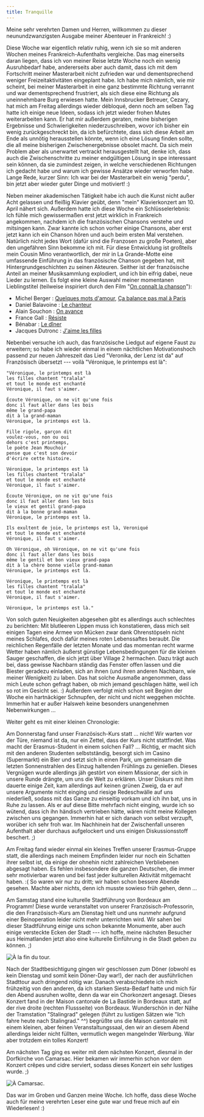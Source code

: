 ```yaml
---
title: Tranquille
---
```


Meine sehr verehrten Damen und Herren, willkommen zu dieser neunundzwanzigsten Ausgabe meiner Abenteuer in Frankreich! :)

Diese Woche war eigentlich relativ ruhig, wenn ich sie so mit anderen Wochen meines Frankreich-Aufenthalts vergleiche. Das mag einerseits daran liegen, dass ich von meiner Reise letzte Woche noch ein wenig Ausruhbedarf habe, andererseits aber auch damit, dass ich mit dem Fortschritt meiner Masterarbeit nicht zufrieden war und dementsprechend weniger Freizeitaktivitäten eingeplant habe. Ich habe mich nämlich, wie mir scheint, bei meiner Masterarbeit in eine ganz bestimmte Richtung verrannt und war dementsprechend frustriert, als sich diese eine Richtung als uneinnehmbare Burg erwiesen hatte. Mein Innsbrucker Betreuer, Cezary, hat mich am Freitag allerdings wieder débloqué, denn noch am selben Tag hatte ich einige neue Ideen, sodass ich jetzt wieder frohen Mutes weiterarbeiten kann. Er hat mir außerdem geraten, meine bisherigen Ergebnisse und Schwierigkeiten niederzuschreiben, wovor ich bisher ein wenig zurückgeschreckt bin, da ich befürchtete, dass sich diese Arbeit am Ende als unnötig herausstellen könnte, wenn ich eine Lösung finden sollte, die all meine bisherigen Zwischenergebnisse obsolet macht. Da sich mein Problem aber als unerwartet vertrackt herausgestellt hat, denke ich, dass auch die Zwischenschritte zu meiner endgültigen Lösung in spe interessant sein können, da sie zumindest zeigen, in welche verschiedenen Richtungen ich gedacht habe und warum ich gewisse Ansätze wieder verworfen habe.
Lange Rede, kurzer Sinn: Ich war bei der Masterarbeit ein wenig "perdu", bin jetzt aber wieder guter Dinge und motiviert! :)

Neben meiner akademischen Tätigkeit habe ich auch die Kunst nicht außer Acht gelassen und fleißig Klavier geübt, denn "mein" Klavierkonzert am 10. April nähert sich. Außerdem hatte ich diese Woche ein Schlüsselerlebnis: Ich fühle mich gewissermaßen erst jetzt wirklich in Frankreich angekommen, nachdem ich die französischen Chansons verstehe und mitsingen kann. Zwar kannte ich schon vorher einige Chansons, aber erst jetzt kann ich ein Chanson hören und auch beim ersten Mal verstehen. Natürlich nicht jedes Wort (dafür sind die Franzosen zu große Poeten), aber den ungefähren Sinn bekomme ich mit. Für diese Entwicklung ist großteils mein Cousin Mino verantwortlich, der mir in La Grande-Motte eine umfassende Einführung in das französische Chanson gegeben hat, mit Hintergrundgeschichten zu seinen Akteuren. Seither ist der französische Anteil an meiner Musiksammlung explodiert, und ich bin eifrig dabei, neue Lieder zu lernen.
Es folgt eine kleine Auswahl meiner momentanen Lieblingstitel (teilweise inspiriert durch den Film "[On connaît la chanson](http://fr.wikipedia.org/wiki/On_conna%C3%AEt_la_chanson)"):


* Michel Berger : [Quelques mots d'amour](http://www.youtube.com/watch?v=Q-0mLKNhFX0), [Ça balance pas mal à Paris](http://www.youtube.com/watch?v=0v2EfoabH_M)
* Daniel Balavoine : [Le chanteur](http://www.youtube.com/watch?v=Jcys3B3eBAI)
* Alain Souchon : [On avance](http://www.youtube.com/watch?v=HGdPpEV1b04)
* France Gall : [Résiste](http://www.youtube.com/watch?v=9IwTgYlP7YM)
* Bénabar : [Le dîner](http://www.youtube.com/watch?v=3X-KbPmOx8s)
* Jacques Dutronc : [J'aime les filles](http://www.youtube.com/watch?v=HNRtpvGumkU)


Nebenbei versuche ich auch, das französische Liedgut auf eigene Faust zu erweitern; so habe ich wieder einmal in einem nächtlichen Motivationshoch passend zur neuen Jahreszeit das Lied "Veronika, der Lenz ist da" auf Französisch übersetzt --- voilà "Véronique, le printemps est là":

~~~
"Véronique, le printemps est là
les filles chantent "tralala"
et tout le monde est enchanté
Véronique, il faut s'aimer.

Écoute Véronique, on ne vit qu'une fois
donc il faut aller dans les bois
même le grand-papa
dit à la grand-maman
Véronique, le printemps est là.

Fille rigole, garçon dit
voulez-vous, non ou oui
dehors c'est printemps,
le poète Jean Mouchoir
pense que c'est son devoir
d'écrire cette histoire.

Véronique, le printemps est là
les filles chantent "tralala"
et tout le monde est enchanté
Véronique, il faut s'aimer.

Écoute Véronique, on ne vit qu'une fois
donc il faut aller dans les bois
le vieux et gentil grand-papa
dit à la bonne grand-maman
Véronique, le printemps est là.

Ils exultent de joie, le printemps est là, Veroniqué
et tout le monde est enchanté
Véronique, il faut s'aimer.

Oh Véronique, oh Véronique, on ne vit qu'une fois
donc il faut aller dans les bois
même le gentil et bon vieux grand-papa
dit à la chère bonne vielle grand-maman
Véronique, le printemps est là.

Véronique, le printemps est là
les filles chantent "tralala"
et tout le monde est enchanté
Véronique, il faut s'aimer.

Véronique, le printemps est là."
~~~

Von solch guten Neuigkeiten abgesehen gibt es allerdings auch schlechtes zu berichten: Mit blutleeren Lippen muss ich konstatieren, dass mich seit einigen Tagen eine Armee von Mücken zwar dank Ohrenstöpseln nicht meines Schlafes, doch dafür meines roten Lebenssaftes beraubt. Die reichlichen Regenfälle der letzten Monate und das momentan recht warme Wetter haben nämlich äußerst günstige Lebensbedingungen für die kleinen Sauger geschaffen, die sich jetzt über Village 2 hermachen. Dazu trägt auch bei, dass gewisse Nachbarn ständig das Fenster offen lassen und die Biester geradezu einladen, sich an ihnen (und ihren anderen Nachbarn, wie meiner Wenigkeit) zu laben. Das hat solche Ausmaße angenommen, dass mich Leute schon gefragt haben, ob mich jemand geschlagen hätte, weil ich so rot im Gesicht sei. :)
Außerdem verfolgt mich schon seit Beginn der Woche ein hartnäckiger Schnupfen, der nicht und nicht weggehen möchte. Immerhin hat er außer Halsweh keine besonders unangenehmen Nebenwirkungen ...

Weiter geht es mit einer kleinen Chronologie:

Am Donnerstag fand unser Französisch-Kurs statt ... nicht! Wir warten vor der Türe, niemand ist da, nur ein Zettel, dass der Kurs nicht stattfindet. Was macht der Erasmus-Student in einem solchen Fall? ... Richtig, er macht sich mit den anderen Studenten selbstständig, besorgt sich im Casino (Supermarkt) ein Bier und setzt sich in einen Park, um gemeinsam die letzten Sonnenstrahlen des Einzug haltenden Frühlings zu genießen. Dieses Vergnügen wurde allerdings jäh gestört von einem Missionar, der sich in unsere Runde drängte, um uns die Welt zu erklären. Unser Diskurs mit ihm dauerte einige Zeit, kam allerdings auf keinen grünen Zweig, da er auf unsere Argumente nicht einging und riesige Redeschwälle auf uns niederließ, sodass mit das Ganze zu einseitig vorkam und ich ihn bat, uns in Ruhe zu lassen. Als er auf diese Bitte mehrfach nicht einging, wurde ich so wütend, dass ich ihn händisch vertrieben hätte, wären nicht meine Kollegen zwischen uns gegangen. Immerhin hat er sich danach von selbst verzupft, worüber ich sehr froh war. Im Nachhinein hat der Zwischenfall unseren Aufenthalt aber durchaus aufgelockert und uns einigen Diskussionsstoff beschert. ;)

Am Freitag fand wieder einmal ein kleines Treffen unserer Erasmus-Gruppe statt, die allerdings nach meinem Empfinden leider nur noch ein Schatten ihrer selbst ist, da einige der ohnehin nicht zahlreichen Verbliebenen abgesagt haben. Es fehlen insbesondere die ganzen Deutschen, die immer sehr motivierbar waren und bei fast jeder kulturellen Aktivität mitgemacht haben. :( So waren wir nur zu dritt; wir haben schon bessere Abende gesehen. Machte aber nichts, denn ich musste sowieso früh gehen, denn ...

Am Samstag stand eine kulturelle Stadtführung von Bordeaux am Programm! Diese wurde veranstaltet von unserer Französisch-Professorin, die den Französisch-Kurs am Dienstag hielt und uns nunmehr aufgrund einer Beinoperation leider nicht mehr unterrichten wird. Wir sahen bei dieser Stadtführung einige uns schon bekannte Monumente, aber auch einige versteckte Ecken der Stadt --- ich hoffe, meine nächsten Besucher aus Heimatlanden jetzt also eine kulturelle Einführung in die Stadt geben zu können. ;)

![À la fin du tour.]($media$/Photo2979.jpg)

Nach der Stadtbesichtigung gingen wir geschlossen zum Döner (obwohl es kein Dienstag und somit kein Döner-Day war!), der nach der ausführlichen Stadttour auch dringend nötig war. Danach verabschiedete ich mich frühzeitig von den anderen, da ich starken Siesta-Bedarf hatte und mich für den Abend ausruhen wollte, denn da war ein Chorkonzert angesagt.
Dieses Konzert fand in der Maison cantonale de La Bastide in Bordeaux statt, auf der rive droite (rechten Flussseite) von Bordeaux. Wunderschön in der Nähe der Tramstation "Stalingrad" gelegen (führt zu lustigen Sätzen wie "Ich fahre heute nach Stalingrad." ^^) begrüßte uns die Maison cantonale mit einem kleinen, aber feinen Veranstaltungssaal, den wir an diesem Abend allerdings leider nicht füllten, vermutlich wegen mangelnder Werbung. War aber trotzdem ein tolles Konzert!

Am nächsten Tag ging es weiter mit dem nächsten Konzert, diesmal in der Dorfkirche von Camarsac. Hier bekamen wir immerhin schon vor dem Konzert crêpes und cidre serviert, sodass dieses Konzert ein sehr lustiges wurde. ;)

![À Camarsac.]($media$/Photo2985.jpg)

Das war im Groben und Ganzen meine Woche. Ich hoffe, dass diese Woche auch für meine verehrten Leser eine gute war und freue mich auf ein Wiederlesen! :)
